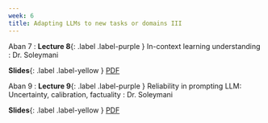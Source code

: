 ```yaml
---
week: 6
title: Adapting LLMs to new tasks or domains III
---
```


Aban 7
: **Lecture 8**{: .label .label-purple } In-context learning understanding
  : Dr. Soleymani

  **Slides**{: .label .label-yellow } [PDF](../assets/lectures/In-Context-Learning.pdf)

Aban 9
: **Lecture 9**{: .label .label-purple } Reliability in prompting LLM: Uncertainty, calibration, factuality
  : Dr. Soleymani

  **Slides**{: .label .label-yellow } [PDF](../assets/lectures/Calibration-of-Prompting.pdf)